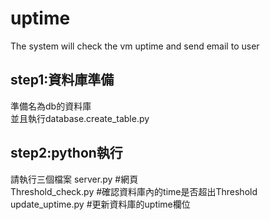 # uptime
The system will check the vm uptime and send email to user
## step1:資料庫準備
準備名為db的資料庫  
並且執行database.create_table.py
## step2:python執行
請執行三個檔案
server.py           #網頁  
Threshold_check.py  #確認資料庫內的time是否超出Threshold  
update_uptime.py    #更新資料庫的uptime欄位  
